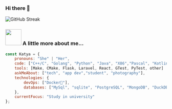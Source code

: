 ### Hi there 👋
![GitHub Streak](http://github-readme-streak-stats.herokuapp.com?user=KatyaProkhorchuk&theme=blux&hide_border=true&date_format=M%20j%5B%2C%20Y%5D)

### <img src="https://media.giphy.com/media/VgCDAzcKvsR6OM0uWg/giphy.gif" width="50"> A little more about me...  

```javascript
const Katya = {
    pronouns: "She" | "Her",
    code: ["C++/C", "Golang", "Python", "Java", "X86","Pascal", "Kotlin", "Javascript", "PHP", "HTML", "CSS"],
    tools: [Make, CMake, Flask, Laravel, React, GTest, PyTest, other]
    askMeAbout: ["tech", "app dev","student", "photography"],
    technologies: {
        devOps: ["Docker🐳"],
        databases: ["MySql", "sqlite", "PostgreSQL", "MongoDB", "DuckDB", "Redis"],
    },
    currentFocus: "Study in university"
};


